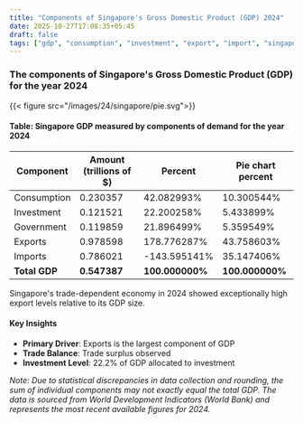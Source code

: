 ```yaml
---
title: "Components of Singapore's Gross Domestic Product (GDP) 2024"
date: 2025-10-27T17:08:35+05:45
draft: false
tags: ["gdp", "consumption", "investment", "export", "import", "singapore", "2024", "economic-analysis"]
---
```


### The components of Singapore's Gross Domestic Product (GDP) for the year 2024 
{{< figure src="/images/24/singapore/pie.svg">}}

#### Table: Singapore GDP measured by components of demand for the year 2024
| Component | Amount (trillions of $) | Percent | Pie chart percent |
|-----------|------------------------|---------|------------------|
| Consumption | 0.230357 | 42.082993% | 10.300544% |
| Investment | 0.121521 | 22.200258% | 5.433899% |
| Government | 0.119859 | 21.896499% | 5.359549% |
| Exports | 0.978598 | 178.776287% | 43.758603% |
| Imports | 0.786021 | -143.595141% | 35.147406% |
| **Total GDP** | **0.547387** | **100.000000%** | **100.000000%** |

Singapore's trade-dependent economy in 2024 showed exceptionally high export levels relative to its GDP size.

#### Key Insights

- **Primary Driver**: Exports is the largest component of GDP
- **Trade Balance**: Trade surplus observed
- **Investment Level**: 22.2% of GDP allocated to investment

*Note: Due to statistical discrepancies in data collection and rounding, the sum of individual components may not exactly equal the total GDP. The data is sourced from World Development Indicators (World Bank) and represents the most recent available figures for 2024.*

